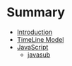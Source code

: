 # Summary

* [Introduction](README.md)
* [TimeLine Model](timeline-model.md)
* [JavaScript](javascript.md)
  * [javasub](javascript/javasub.md)


